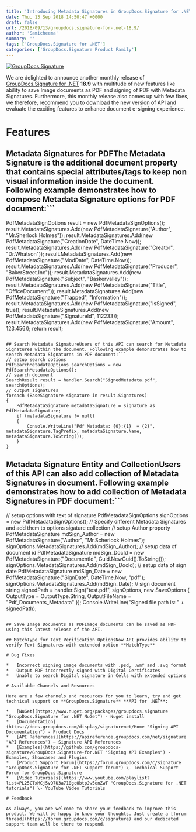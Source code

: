 ```yaml
---
title: 'Introducing Metadata Signatures in GroupDocs.Signature for .NET 18.9'
date: Thu, 13 Sep 2018 14:50:47 +0000
draft: false
url: /2018/09/13/groupdocs.signature-for-.net-18.9/
author: 'Samicheema'
summary: ''
tags: ['GroupDocs.Signature for .NET']
categories: ['GroupDocs.Signature Product Family']
---
```


[![GroupDocs.Signature](http://blog.groupdocs.com/wp-content/uploads/sites/4/2016/07/groupdocs-signature-net.png)](https://www.groupdocs.com/products/signature/net)

We are delighted to announce another monthly release of [GroupDocs.Signature for .NET](https://products.groupdocs.com/signature/net) **18.9** with multitude of new features like ability to save Image documents as PDF and signing of PDF with Metadata Signatures. Furthermore, this monthly release also comes up with few fixes, we therefore, recommend you to [download](https://www.nuget.org/packages/Groupdocs.Signature) the new version of API and evaluate the exciting features to enhance document e-signing experience.

# Features

## Metadata Signatures for PDFThe Metadata Signature is the additional document property that contains special attributes/tags to keep non visual information inside the document. Following example demonstrates how to compose Metadata Signature options for PDF document:```
PdfMetadataSignOptions result = new PdfMetadataSignOptions();
result.MetadataSignatures.Add(new PdfMetadataSignature("Author", "Mr.Sherlock Holmes"));
result.MetadataSignatures.Add(new PdfMetadataSignature("CreationDate", DateTime.Now));
result.MetadataSignatures.Add(new PdfMetadataSignature("Creator", "Dr.Whatson"));
result.MetadataSignatures.Add(new PdfMetadataSignature("ModDate", DateTime.Now));
result.MetadataSignatures.Add(new PdfMetadataSignature("Producer", "BakerStreet.Inc"));
result.MetadataSignatures.Add(new PdfMetadataSignature("Subject", "Baskervalley"));
result.MetadataSignatures.Add(new PdfMetadataSignature("Title", "OfficeDocument"));
result.MetadataSignatures.Add(new PdfMetadataSignature("Trapped", "Information"));
result.MetadataSignatures.Add(new PdfMetadataSignature("IsSigned", true));
result.MetadataSignatures.Add(new PdfMetadataSignature("SignatureId", 112233));
result.MetadataSignatures.Add(new PdfMetadataSignature("Amount", 123.456));
return result; 
```

## Search Metadata SignatureUsers of this API can search for Metadata Signatures within the document. Following example demonstrates how to search Metadata Signatures in PDF document:```
// setup search options
PdfSearchMetadataOptions searchOptions = new PdfSearchMetadataOptions();
// search document
SearchResult result = handler.Search("SignedMetadata.pdf", searchOptions);
// output signatures
foreach (BaseSignature signature in result.Signatures)
{
    PdfMetadataSignature metadataSignature = signature as PdfMetadataSignature;
    if (metadataSignature != null)
    {
        Console.WriteLine("Pdf Metadata: {0}:{1}  = {2}", metadataSignature.TagPrefix, metadataSignature.Name, metadataSignature.ToString());
    }
} 
```

## Metadata Signature Entity and CollectionUsers of this API can also add collection of Metadata Signatures in document. Following example demonstrates how to add collection of Metadata Signatures in PDF document:```
// setup options with text of signature
PdfMetadataSignOptions signOptions = new PdfMetadataSignOptions();
// Specify different Metadata Signatures and add them to options sigature collection
// setup Author property
PdfMetadataSignature mdSign_Author = new PdfMetadataSignature("Author", "Mr.Scherlock Holmes");
signOptions.MetadataSignatures.Add(mdSign_Author);
// setup data of document id
PdfMetadataSignature mdSign_DocId = new PdfMetadataSignature("DocumentId", Guid.NewGuid().ToString());
signOptions.MetadataSignatures.Add(mdSign_DocId);
// setup data of sign date
PdfMetadataSignature mdSign_Date = new PdfMetadataSignature("SignDate", DateTime.Now, "pdf");
signOptions.MetadataSignatures.Add(mdSign_Date);
// sign document
string signedPath = handler.Sign("test.pdf", signOptions,
    new SaveOptions { OutputType = OutputType.String, OutputFileName = "Pdf_Documents_Metadata" });
Console.WriteLine("Signed file path is: " + signedPath); 
```

## Save Image Documents as PDFImage documents can be saved as PDF using this latest release of the API.

## MatchType for Text Verification OptionsNow API provides ability to verify Text Signatures with extended option **MatchType**

# Bug Fixes

*   Incorrect signing image documents with .psd, .wmf and .svg format
*   Output PDF incorrectly signed with Digital Certificates
*   Unable to search Digital signature in Cells with extended options

# Available Channels and Resources

Here are a few channels and resources for you to learn, try and get technical support on **GroupDocs.Signature** **API for .NET**:

*   [NuGet](https://www.nuget.org/packages/groupdocs.signature "GroupDocs.Signature for .NET NuGet") - Nuget install
*   [Documentation](https://docs.groupdocs.com/display/signaturenet/Home "Signing API Documentation") - Product Docs
*   [API References](https://apireference.groupdocs.com/net/signature "API References") – Signature API References
*   [Examples](https://github.com/groupdocs-signature/GroupDocs.Signature-for.NET "Signing API Examples") - Examples, Showcases and Plugins
*   [Product Support Forum](https://forum.groupdocs.com/c/signature "GroupDocs.Signature for .NET Support forum") \- Technical Support Forum for GroupDocs.Signature
*   [Video Tutorials](https://www.youtube.com/playlist?list=PL25CTxMCj5vO7U3a710gc0btpJw5enZwT "GroupDocs.Signature for .NET tutorials") \- YouTube Video Tutorials

# Feedback

As always, you are welcome to share your feedback to improve this product. We will be happy to know your thoughts. Just create a [forum thread](https://forum.groupdocs.com/c/signature) and our dedicated support team will be there to respond.





